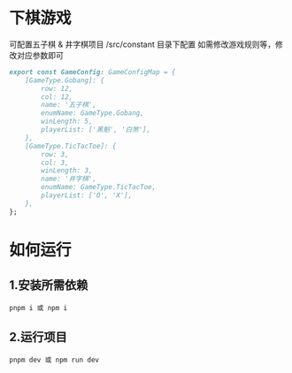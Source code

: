 # 下棋游戏
可配置五子棋 & 井字棋项目
/src/constant 目录下配置
如需修改游戏规则等，修改对应参数即可
```md
export const GameConfig: GameConfigMap = {
    [GameType.Gobang]: {
        row: 12,
        col: 12,
        name: '五子棋',
        enumName: GameType.Gobang,
        winLength: 5,
        playerList: ['黑魁', '白煞'],
    },
    [GameType.TicTacToe]: {
        row: 3,
        col: 3,
        winLength: 3,
        name: '井字棋',
        enumName: GameType.TicTacToe,
        playerList: ['O', 'X'],
    },
};

```
# 如何运行

## 1.安装所需依赖

```shell
pnpm i 或 npm i
```

## 2.运行项目

```shell
pnpm dev 或 npm run dev
```
